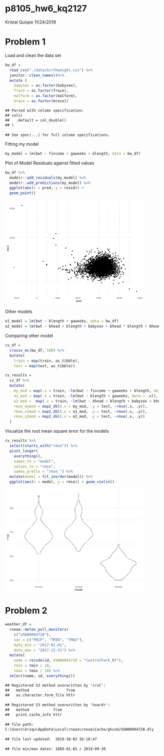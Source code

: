 p8105\_hw6\_kq2127
================
Kristal Quispe
11/24/2019

# Problem 1

Load and clean the data set

``` r
bw_df =
  read_csv("./data/birthweight.csv") %>% 
  janitor::clean_names()%>% 
  mutate (
    babysex = as.factor(babysex),
    frace = as.factor(frace),
    malform = as.factor(malform),
    mrace = as.factor(mrace))
```

    ## Parsed with column specification:
    ## cols(
    ##   .default = col_double()
    ## )

    ## See spec(...) for full column specifications.

Fitting my model

``` r
my_model = lm(bwt ~ fincome + gaweeks + blength, data = bw_df)
```

Plot of Model Residuals against fitted values

``` r
bw_df %>% 
  modelr::add_residuals(my_model) %>% 
  modelr::add_predictions(my_model) %>% 
  ggplot(aes(x = pred, y = resid)) + 
  geom_point()
```

<img src="p8105_hw6_kq2127_files/figure-gfm/unnamed-chunk-3-1.png" width="90%" />

Other models

``` r
o1_model = lm(bwt ~ blength + gaweeks, data = bw_df)
o2_model = lm(bwt ~ bhead + blength + babysex + bhead * blength + bhead * babysex + blength * babysex + bhead * blength * babysex, data = bw_df)
```

Comparing other model

``` r
cv_df = 
  crossv_mc(bw_df, 100) %>% 
  mutate(
    train = map(train, as_tibble),
    test = map(test, as_tibble))
```

``` r
cv_results = 
  cv_df %>% 
  mutate(
    my_mod = map(.x = train, ~lm(bwt ~ fincome + gaweeks + blength, data = .x)),
    o1_mod = map(.x = train, ~lm(bwt ~ blength + gaweeks, data = .x)),
    o2_mod =  map(.x = train, ~lm(bwt ~ bhead + blength + babysex + bhead * blength + bhead * babysex + blength * babysex + bhead * blength * babysex, data = .x)),
    rmse_mymod = map2_dbl(.x = my_mod, .y = test, ~rmse(.x, .y)),
    rmse_o1mod = map2_dbl(.x = o1_mod, .y = test, ~rmse(.x, .y)),
    rmse_o2mod = map2_dbl(.x = o2_mod, .y = test, ~rmse(.x, .y))
  )
```

Visualize the root mean square error for the models

``` r
cv_results %>% 
  select(starts_with("rmse")) %>% 
  pivot_longer(
    everything(),
    names_to = "model", 
    values_to = "rmse",
    names_prefix = "rmse_") %>% 
  mutate(model = fct_inorder(model)) %>% 
  ggplot(aes(x = model, y = rmse)) + geom_violin()
```

<img src="p8105_hw6_kq2127_files/figure-gfm/unnamed-chunk-7-1.png" width="90%" />

# Problem 2

``` r
weather_df = 
  rnoaa::meteo_pull_monitors(
    c("USW00094728"),
    var = c("PRCP", "TMIN", "TMAX"), 
    date_min = "2017-01-01",
    date_max = "2017-12-31") %>%
  mutate(
    name = recode(id, USW00094728 = "CentralPark_NY"),
    tmin = tmin / 10,
    tmax = tmax / 10) %>%
  select(name, id, everything())
```

    ## Registered S3 method overwritten by 'crul':
    ##   method                 from
    ##   as.character.form_file httr

    ## Registered S3 method overwritten by 'hoardr':
    ##   method           from
    ##   print.cache_info httr

    ## file path:          C:\Users\kriqu\AppData\Local\rnoaa\rnoaa\Cache/ghcnd/USW00094728.dly

    ## file last updated:  2019-10-02 16:18:47

    ## file min/max dates: 1869-01-01 / 2019-09-30
